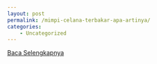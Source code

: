```yaml
---
layout: post
permalink: /mimpi-celana-terbakar-apa-artinya/
categories:
    - Uncategorized
---
```


[Baca Selengkapnya](/01)